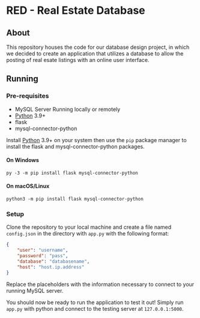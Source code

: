# RED - Real Estate Database

## About

This repository houses the code for our database design project, in which we decided to create an application that utilizes a database to allow the posting of real esate listings with an online user interface.

## Running

### Pre-requisites 

- MySQL Server Running locally or remotely
- [Python](https://python.org/downloads) 3.9+
- flask
- mysql-connector-python

Install [Python](https://python.org/) 3.9+ on your system then use the `pip` package manager to install the flask and mysql-connector-python packages.

#### On Windows
`py -3 -m pip install flask mysql-connector-python`

#### On macOS/Linux

`python3 -m pip install flask mysql-connector-python`


### Setup

Clone the repository to your local machine and create a file named `config.json` in the directory with `app.py` with the following format:

```json
{
    "user": "username",
    "password": "pass",
    "database": "databasename",
    "host": "host.ip.address"
}
```

Replace the placeholders with the information necessary to connect to your running MySQL server.

You should now be ready to run the application to test it out! Simply run `app.py` with python and connect to the testing server at `127.0.0.1:5000`.